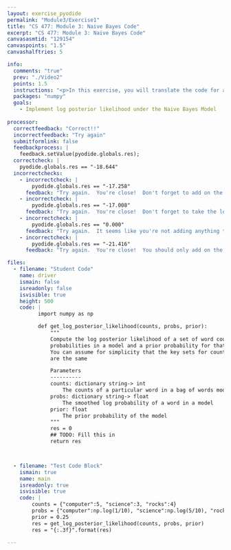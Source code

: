 ```yaml
---
layout: exercise_pyodide
permalink: "Module3/Exercise1"
title: "CS 477: Module 3: Naive Bayes Code"
excerpt: "CS 477: Module 3: Naive Bayes Code"
canvasasmtid: "129154"
canvaspoints: "1.5"
canvashalftries: 5

info:
  comments: "true"
  prev: "./Video2"
  points: 1.5
  instructions: "<p>In this exercise, you will translate the code for a log posterior likelihood for bag of words Naive Bayes into code.  Fill in the method below to do this.  Loop through all of the keys in the counts dictionary and lookup the probabilities of the corresponding word in probs.  You can ignore the \"ugly first term\" of the multinomial count.</p><p>If you're on the network, it should submit automatically for you if you get it correct.  If you're not on the network, simply send me a screenshot of your correct solution and I'll put it in manually.</p>"
  packages: "numpy"
  goals:
    - Implement log posterior likelihood under the Naive Bayes Model
    
processor:  
  correctfeedback: "Correct!!" 
  incorrectfeedback: "Try again"
  submitformlink: false
  feedbackprocess: | 
    feedback.setValue(pyodide.globals.res);
  correctcheck: |
    pyodide.globals.res == "-18.644"
  incorrectchecks:
    - incorrectcheck: |
        pyodide.globals.res == "-17.258"
      feedback: "Try again.  You're close!  Don't forget to add on the log of the prior!"
    - incorrectcheck: |
        pyodide.globals.res == "-17.008"
      feedback: "Try again.  You're close!  Don't forget to take the log of the prior!"
    - incorrectcheck: |
        pyodide.globals.res == "0.000"
      feedback: "Try again.  It seems like you're not adding anything to the probability.  Be sure to loop through all of the keys in counts and accumulate counts[key]*probs[key] over all keys"
    - incorrectcheck: |
        pyodide.globals.res == "-21.416"
      feedback: "Try again.  You're close!  You should only add on the log of the prior once at the end!"

files:
  - filename: "Student Code"
    name: driver
    ismain: false
    isreadonly: false
    isvisible: true
    height: 500
    code: | 
          import numpy as np

          def get_log_posterior_likelihood(counts, probs, prior):
              """
              Compute the log posterior likelihood of a set of word counts given
              probabilities in a model and a prior probability for that model.
              You can assume for simplicity that the key sets for counts and probs 
              are the same

              Parameters
              ----------
              counts: dictionary string-> int
                  The counts of a particular word in a bag of words model
              probs: dictionary string-> float
                  The smoothed log probability of a word in a model
              prior: float
                  The prior probability of the model
              """
              res = 0
              ## TODO: Fill this in
              return res



  - filename: "Test Code Block"
    ismain: true
    name: main
    isreadonly: true
    isvisible: true
    code: |
        counts = {"computer":5, "science":3, "rocks":4}
        probs = {"computer":np.log(1/10), "science":np.log(5/10), "rocks":np.log(4/10)}
        prior = 0.25
        res = get_log_posterior_likelihood(counts, probs, prior)
        res = "{:.3f}".format(res)
        
---
```

